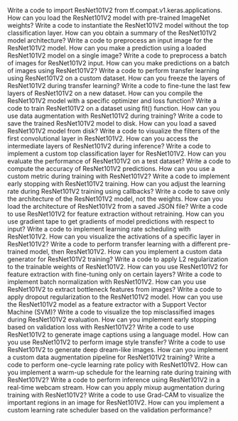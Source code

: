 Write a code to import ResNet101V2 from tf.compat.v1.keras.applications.
How can you load the ResNet101V2 model with pre-trained ImageNet weights?
Write a code to instantiate the ResNet101V2 model without the top classification layer.
How can you obtain a summary of the ResNet101V2 model architecture?
Write a code to preprocess an input image for the ResNet101V2 model.
How can you make a prediction using a loaded ResNet101V2 model on a single image?
Write a code to preprocess a batch of images for ResNet101V2 input.
How can you make predictions on a batch of images using ResNet101V2?
Write a code to perform transfer learning using ResNet101V2 on a custom dataset.
How can you freeze the layers of ResNet101V2 during transfer learning?
Write a code to fine-tune the last few layers of ResNet101V2 on a new dataset.
How can you compile the ResNet101V2 model with a specific optimizer and loss function?
Write a code to train ResNet101V2 on a dataset using fit() function.
How can you use data augmentation with ResNet101V2 during training?
Write a code to save the trained ResNet101V2 model to disk.
How can you load a saved ResNet101V2 model from disk?
Write a code to visualize the filters of the first convolutional layer in ResNet101V2.
How can you access the intermediate layers of ResNet101V2 during inference?
Write a code to implement a custom top classification layer for ResNet101V2.
How can you evaluate the performance of ResNet101V2 on a test dataset?
Write a code to compute the accuracy of ResNet101V2 predictions.
How can you use a custom metric during training with ResNet101V2?
Write a code to implement early stopping with ResNet101V2 training.
How can you adjust the learning rate during ResNet101V2 training using callbacks?
Write a code to save only the architecture of the ResNet101V2 model, not the weights.
How can you load the architecture of ResNet101V2 from a saved JSON file?
Write a code to use ResNet101V2 for feature extraction without retraining.
How can you use gradient tape to get gradients of model predictions with respect to input?
Write a code to implement learning rate scheduling with ResNet101V2.
How can you visualize the activations of a specific layer in ResNet101V2?
Write a code to perform transfer learning with a different pre-trained model, then ResNet101V2.
How can you implement a custom data generator for ResNet101V2 training?
Write a code to apply L2 regularization to the trainable weights of ResNet101V2.
How can you use ResNet101V2 for feature extraction with fine-tuning only on certain layers?
Write a code to implement batch normalization with ResNet101V2.
How can you use ResNet101V2 to extract bottleneck features from images?
Write a code to apply dropout regularization to the ResNet101V2 model.
How can you use the ResNet101V2 model as a feature extractor with a Support Vector Machine (SVM)?
Write a code to visualize the top misclassified images during ResNet101V2 evaluation.
How can you implement early stopping based on validation loss with ResNet101V2?
Write a code to use ResNet101V2 to generate image captions using a language model.
How can you use ResNet101V2 to perform image style transfer?
Write a code to use ResNet101V2 to generate deep dream-like images.
How can you implement a custom data augmentation pipeline for ResNet101V2 training?
Write a code to perform one-cycle learning rate policy with ResNet101V2.
How can you implement a warm-up schedule for the learning rate during training with ResNet101V2?
Write a code to perform inference using ResNet101V2 in a real-time webcam stream.
How can you apply mixup augmentation during training with ResNet101V2?
Write a code to use Grad-CAM to visualize the important regions in an image for ResNet101V2.
How can you implement a custom learning rate scheduler based on the validation performance?